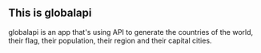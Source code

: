## This is globalapi
globalapi is an app that's using API to generate the countries of the world, their flag, their population, their region and their capital cities. 
